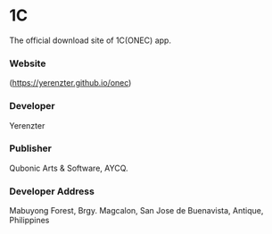 # 1C
The official download site of 1C(ONEC) app.

### Website

(https://yerenzter.github.io/onec)

### Developer

Yerenzter

### Publisher

Qubonic Arts & Software, AYCQ.

### Developer Address

Mabuyong Forest, Brgy. Magcalon, San Jose de Buenavista, Antique, Philippines 

